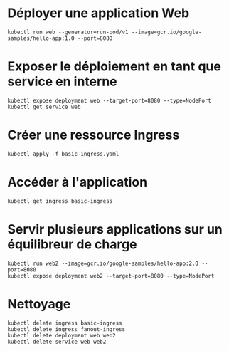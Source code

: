 # Déployer une application Web
```
kubectl run web --generator=run-pod/v1 --image=gcr.io/google-samples/hello-app:1.0 --port=8080
```
# Exposer le déploiement en tant que service en interne
```
kubectl expose deployment web --target-port=8080 --type=NodePort
kubectl get service web
```

# Créer une ressource Ingress
```
kubectl apply -f basic-ingress.yaml
```
# Accéder à l'application
```
kubectl get ingress basic-ingress
```
# Servir plusieurs applications sur un équilibreur de charge 
```
kubectl run web2 --image=gcr.io/google-samples/hello-app:2.0 --port=8080
kubectl expose deployment web2 --target-port=8080 --type=NodePort
```
# Nettoyage
```
kubectl delete ingress basic-ingress
kubectl delete ingress fanout-ingress
kubectl delete deployment web web2
kubectl delete service web web2
```
